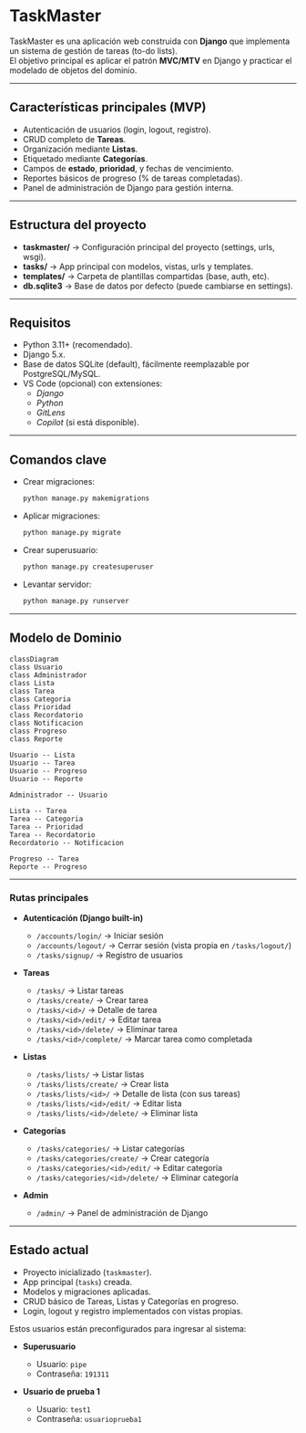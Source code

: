 # TaskMaster

TaskMaster es una aplicación web construida con **Django** que
implementa un sistema de gestión de tareas (to-do lists).\
El objetivo principal es aplicar el patrón **MVC/MTV** en Django y
practicar el modelado de objetos del dominio.

------------------------------------------------------------------------

##  Características principales (MVP)

-   Autenticación de usuarios (login, logout, registro).
-   CRUD completo de **Tareas**.
-   Organización mediante **Listas**.
-   Etiquetado mediante **Categorías**.
-   Campos de **estado**, **prioridad**, y fechas de vencimiento.
-   Reportes básicos de progreso (% de tareas completadas).
-   Panel de administración de Django para gestión interna.

------------------------------------------------------------------------

##  Estructura del proyecto

-   **taskmaster/** → Configuración principal del proyecto (settings,
    urls, wsgi).
-   **tasks/** → App principal con modelos, vistas, urls y templates.
-   **templates/** → Carpeta de plantillas compartidas (base, auth,
    etc).
-   **db.sqlite3** → Base de datos por defecto (puede cambiarse en
    settings).

------------------------------------------------------------------------

##  Requisitos

-   Python 3.11+ (recomendado).
-   Django 5.x.
-   Base de datos SQLite (default), fácilmente reemplazable por
    PostgreSQL/MySQL.
-   VS Code (opcional) con extensiones:
    -   *Django*
    -   *Python*
    -   *GitLens*
    -   *Copilot* (si está disponible).

------------------------------------------------------------------------

## Comandos clave

-   Crear migraciones:

    ``` bash
    python manage.py makemigrations
    ```

-   Aplicar migraciones:

    ``` bash
    python manage.py migrate
    ```

-   Crear superusuario:

    ``` bash
    python manage.py createsuperuser
    ```

-   Levantar servidor:

    ``` bash
    python manage.py runserver
    ```

------------------------------------------------------------------------

## Modelo de Dominio 

``` mermaid
classDiagram
class Usuario
class Administrador
class Lista
class Tarea
class Categoria
class Prioridad
class Recordatorio
class Notificacion
class Progreso
class Reporte

Usuario -- Lista
Usuario -- Tarea
Usuario -- Progreso
Usuario -- Reporte

Administrador -- Usuario

Lista -- Tarea
Tarea -- Categoria
Tarea -- Prioridad
Tarea -- Recordatorio
Recordatorio -- Notificacion

Progreso -- Tarea
Reporte -- Progreso
```

------------------------------------------------------------------------

### Rutas principales

- **Autenticación (Django built-in)**  
  - `/accounts/login/` → Iniciar sesión  
  - `/accounts/logout/` → Cerrar sesión (vista propia en `/tasks/logout/`)  
  - `/tasks/signup/` → Registro de usuarios  

- **Tareas**  
  - `/tasks/` → Listar tareas  
  - `/tasks/create/` → Crear tarea  
  - `/tasks/<id>/` → Detalle de tarea  
  - `/tasks/<id>/edit/` → Editar tarea  
  - `/tasks/<id>/delete/` → Eliminar tarea  
  - `/tasks/<id>/complete/` → Marcar tarea como completada  

- **Listas**  
  - `/tasks/lists/` → Listar listas  
  - `/tasks/lists/create/` → Crear lista  
  - `/tasks/lists/<id>/` → Detalle de lista (con sus tareas)  
  - `/tasks/lists/<id>/edit/` → Editar lista  
  - `/tasks/lists/<id>/delete/` → Eliminar lista  

- **Categorías**  
  - `/tasks/categories/` → Listar categorías  
  - `/tasks/categories/create/` → Crear categoría  
  - `/tasks/categories/<id>/edit/` → Editar categoría  
  - `/tasks/categories/<id>/delete/` → Eliminar categoría  

- **Admin**  
  - `/admin/` → Panel de administración de Django  


------------------------------------------------------------------------

## Estado actual

-   Proyecto inicializado (`taskmaster`).
-   App principal (`tasks`) creada.
-   Modelos y migraciones aplicadas.
-   CRUD básico de Tareas, Listas y Categorías en progreso.
-   Login, logout y registro implementados con vistas propias.

Estos usuarios están preconfigurados para ingresar al sistema:

- **Superusuario**  
  - Usuario: `pipe`  
  - Contraseña: `191311`

- **Usuario de prueba 1**  
  - Usuario: `test1`  
  - Contraseña: `usuarioprueba1`